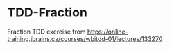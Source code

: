 # TDD-Fraction
Fraction TDD exercise from https://online-training.jbrains.ca/courses/wbitdd-01/lectures/133270
